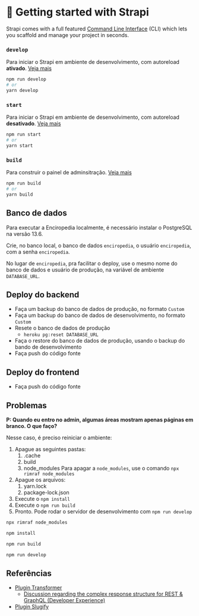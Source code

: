 # 🚀 Getting started with Strapi

Strapi comes with a full featured [Command Line Interface](https://docs.strapi.io/developer-docs/latest/developer-resources/cli/CLI.html) (CLI) which lets you scaffold and manage your project in seconds.

### `develop`

Para iniciar o Strapi em ambiente de desenvolvimento, com autoreload **ativado**. [Veja mais](https://docs.strapi.io/developer-docs/latest/developer-resources/cli/CLI.html#strapi-develop)

```sh
npm run develop
# or
yarn develop
```

### `start`

Para iniciar o Strapi em ambiente de desenvolvimento, com autoreload **desativado**. [Veja mais](https://docs.strapi.io/developer-docs/latest/developer-resources/cli/CLI.html#strapi-start)

```sh
npm run start
# or
yarn start
```

### `build`

Para construir o painel de adminsitração. [Veja mais](https://docs.strapi.io/developer-docs/latest/developer-resources/cli/CLI.html#strapi-build)

```sh
npm run build
# or
yarn build
```

## Banco de dados

Para executar a Enciropedia localmente, é necessário instalar o PostgreSQL na versão 13.6.

Crie, no banco local, o banco de dados `enciropedia`, o usuário `enciropedia`, com a senha `enciropedia`.

No lugar de `enciropedia`, pra facilitar o deploy, use o mesmo nome do banco de dados e usuário de produção, na variável de ambiente `DATABASE_URL`.

## Deploy do backend

- Faça um backup do banco de dados de produção, no formato `Custom`
- Faça um backup do banco de dados de desenvolvimento, no formato `Custom`
- Resete o banco de dados de produção
  - `heroku pg:reset DATABASE_URL`
- Faça o restore do banco de dados de produção, usando o backup do bando de desenvolvimento
- Faça push do código fonte

## Deploy do frontend

- Faça push do código fonte

## Problemas

**P: Quando eu entro no admin, algumas áreas mostram apenas páginas em branco. O que faço?**

Nesse caso, é preciso reiniciar o ambiente:

1. Apague as seguintes pastas:
    1. .cache
    2. build
    3. node_modules
    Para apagar a `node_modules`, use o comando `npx rimraf node_modules`
2. Apague os arquivos:
    1. yarn.lock
    2. package-lock.json
3. Execute o `npm install`
4. Execute o `npm run build`
5. Pronto. Pode rodar o servidor de desenvolvimento com `npm run develop`

```sh
npx rimraf node_modules

npm install

npm run build

npm run develop

```

## Referências

- [Plugin Transformer](https://market.strapi.io/plugins/strapi-plugin-transformer)
  - [Discussion regarding the complex response structure for REST & GraphQL (Developer Experience)](https://forum.strapi.io/t/discussion-regarding-the-complex-response-structure-for-rest-graphql-developer-experience/13400)
- [Plugin Slugify](https://market.strapi.io/plugins/strapi-plugin-slugify)

